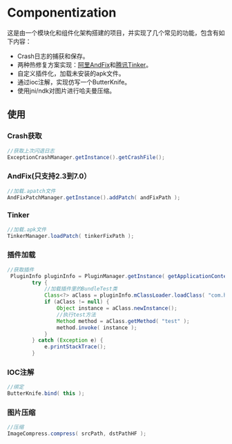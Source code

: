 # Componentization

这是由一个模块化和组件化架构搭建的项目，并实现了几个常见的功能，包含有如下内容：

- Crash日志的捕获和保存。
- 两种热修复方案实现：[阿里AndFix](https://github.com/alibaba/AndFix)和[腾讯Tinker](https://github.com/Tencent/tinker)。
- 自定义插件化，加载未安装的apk文件。
- 通过ioc注解，实现仿写一个ButterKnife。 
- 使用jni/ndk对图片进行哈夫曼压缩。

## 使用

### Crash获取

```java
//获取上次闪退日志
ExceptionCrashManager.getInstance().getCrashFile();
```
### AndFix(只支持2.3到7.0）

```java
//加载.apatch文件
AndFixPatchManager.getInstance().addPatch( andFixPath );
```

### Tinker

```java
//加载.apk文件
TinkerManager.loadPatch( tinkerFixPath );
```

### 插件加载

```java
//获取插件
 PluginInfo pluginInfo = PluginManager.getInstance( getApplicationContext() ).loadApk( bundlePath );
        try {
            //加载插件里的BundleTest类
            Class<?> aClass = pluginInfo.mClassLoader.loadClass( "com.hechuangwu.bundle.BundleTest" );
            if (aClass != null) {
                Object instance = aClass.newInstance();
                //执行test方法
                Method method = aClass.getMethod( "test" );
                method.invoke( instance );
            }
        } catch (Exception e) {
            e.printStackTrace();
        }
```

### IOC注解

```java
//绑定
ButterKnife.bind( this );
```

### 图片压缩

```java
//压缩
ImageCompress.compress( srcPath, dstPathHF );
```








